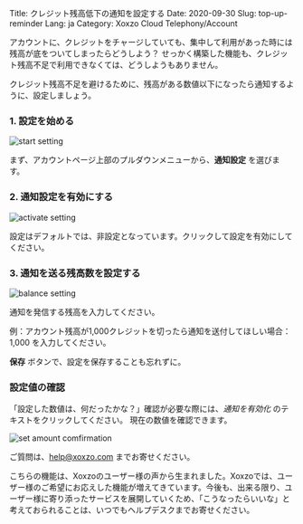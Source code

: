 Title: クレジット残高低下の通知を設定する
Date: 2020-09-30
Slug: top-up-reminder
Lang: ja
Category: Xoxzo Cloud Telephony/Account


アカウントに、クレジットをチャージしていても、集中して利用があった時には残高が底をついてしまったらどうしよう？
せっかく構築した機能も、クレジット残高不足で利用できなくては、どうしようもありません。

クレジット残高不足を避けるために、残高がある数値以下になったら通知するように、設定しましょう。

### 1. 設定を始める

![start setting](/images/top_up_reminder-ja-01.jpg)

まず、アカウントページ上部のプルダウンメニューから、**通知設定** を選びます。

### 2. 通知設定を有効にする

![activate setting](/images/top_up_reminder-ja-02.jpg)

設定はデフォルトでは、非設定となっています。クリックして設定を有効にしてください。

### 3. 通知を送る残高数を設定する

![balance setting](/images/top_up_reminder-ja-03.jpg)

通知を発信する残高を入力してください。

例：アカウント残高が1,000クレジットを切ったら通知を送付してほしい場合：1,000 を入力してください。

**保存** ボタンで、設定を保存することも忘れずに。

### 設定値の確認

「設定した数値は、何だったかな？」確認が必要な際には、_通知を有効化_ のテキストをクリックしてください。
現在の数値を確認できます。

![set amount comfirmation](/images/top_up_reminder-ja-04.jpg)


ご質問は、help@xoxzo.com までお寄せください。

こちらの機能は、Xoxzoのユーザー様の声から生まれました。Xoxzoでは、ユーザー様のご希望にお応えした機能が増えてきています。今後も、出来る限り、ユーザー様に寄り添ったサービスを展開していくため、「こうなったらいいな」と考えておられることは、いつでもヘルプデスクまでお寄せください。
